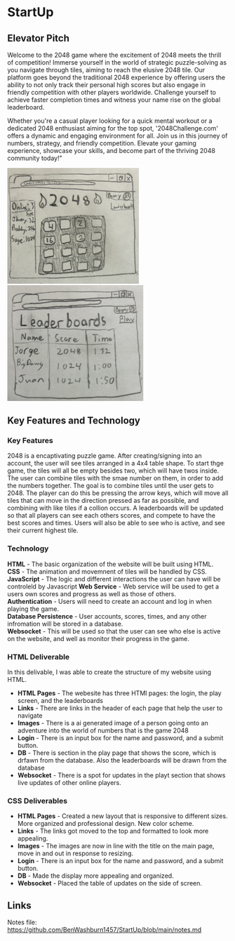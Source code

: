 # StartUp

## Elevator Pitch

Welcome to the 2048 game where the excitement of 2048 meets the thrill of competition! Immerse yourself in the world of strategic puzzle-solving as you navigate through tiles, aiming to reach the elusive 2048 tile. Our platform goes beyond the traditional 2048 experience by offering users the ability to not only track their personal high scores but also engage in friendly competition with other players worldwide. Challenge yourself to achieve faster completion times and witness your name rise on the global leaderboard.

Whether you're a casual player looking for a quick mental workout or a dedicated 2048 enthusiast aiming for the top spot, '2048Challenge.com' offers a dynamic and engaging environment for all. Join us in this journey of numbers, strategy, and friendly competition. Elevate your gaming experience, showcase your skills, and become part of the thriving 2048 community today!"

<img src="/Mainscreen_Diagram.jpg" width="300">  <img src="/Leaderboard_Diagram.jpg" width="310">
## Key Features and Technology
### Key Features
2048 is a encaptivating puzzle game. After creating/signing into an account, the user will see tiles arranged in a 4x4 table shape. To start thge game, the tiles will all be empty besides two, which will have twos inside. The user can combine tiles with the smae number on them, in order to add the numbers together. The goal is to combine tiles until the user gets to 2048. The player can do this be pressing the arrow keys, which will move all tiles that can move in the direction pressed as far as possible, and combining  with like tiles if a collion occurs. A leaderboards will be updated so that all players can see each others scores, and compete to have the best scores and times. Users will also be able to see who is active, and see their current highest tile.
### Technology  
**HTML** - The basic organization of the website will be built using HTML.  
**CSS** - The animation and movemnent of tiles will be handled by CSS. 
**JavaScript** - The logic and different interactions the user can have will be controleld by Javascript
**Web Service** - Web service will be used to get a users own scores and progress as well as those of others.  
**Authentication** - Users will need to create an account and log in when playing the game.  
**Database Persistence** - User accounts, scores, times, and any other infromation will be stored in a database.  
**Websocket** - This will be used so that the user can see who else is active on the website, and well as monitor their progress in the game.  

### HTML Deliverable
In this delivable, I was able to create the structure of my website using HTML.
+ **HTML Pages** - The webesite has three HTMl pages: the login, the play screen, and the leaderboards
+ **Links** - There are links in the header of each page that help the user to navigate
+ **Images** - There is a ai generated image of a person going onto an adventure into the world of numbers that is the game 2048
+ **Login** - There is an input box for the name and password, and a submit button.
+ **DB** - There is section in the play page that shows the score, which is drfawn from the database. Also the leaderboards will be drawn from the database
+ **Websocket** - There is a spot for updates in the playt section that shows live updates of other online players.

### CSS Deliverables
+ **HTML Pages** - Created a new layout that is responsive to different sizes. More organized and professional design. New color scheme.
+ **Links** - The links got moved to the top and formatted to look more appealing.
+ **Images** - The images are now in line with the title on the main page, move in and out in response to resizing.
+ **Login** - There is an input box for the name and password, and a submit button.
+ **DB** - Made the display more appealing and organized.
+ **Websocket** - Placed the table of updates on the side of screen.

## Links
Notes file: https://github.com/BenWashburn1457/StartUp/blob/main/notes.md
